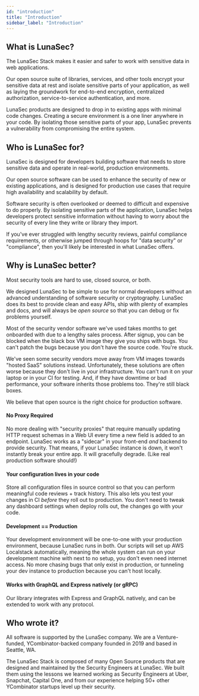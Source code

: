 ```yaml
---
id: "introduction"
title: "Introduction"
sidebar_label: "Introduction"
---
```

## What is LunaSec?
The LunaSec Stack makes it easier and safer to work with sensitive data in web applications.

Our open source suite of libraries, services, and other tools encrypt your sensitive data at rest and isolate sensitive parts of your application,
as well as laying the groundwork for end-to-end encryption, centralized authorization, service-to-service authentication, and more.


LunaSec products are designed to drop in to existing apps with minimal code changes. Creating a secure environment is a one liner anywhere in your code. 
By isolating those sensitive parts of your app, LunaSec prevents a vulnerability from compromising the entire system.

## Who is LunaSec for? 

LunaSec is designed for developers building software that needs to store sensitive data and operate in real-world, production environments.

Our open source software can be used to enhance the security of new or existing applications, and is designed for production
use cases that require high availability and scalability by default.

Software security is often overlooked or deemed to difficult and expensive to do properly. By isolating sensitive parts of the application, LunaSec
helps developers protect sensitive information without having to worry about the security of every line
they write or library they import.

If you've ever struggled with lengthy security reviews, painful compliance requirements, or otherwise jumped through
hoops for "data security" or "compliance", then you'll likely be interested in what LunaSec offers.

## Why is LunaSec better?
Most security tools are hard to use, closed source, or both.

We designed LunaSec to be simple to use for normal developers without an advanced understanding of software security or cryptography.
LunaSec does its best to provide clean and easy APIs, ship with plenty of examples and docs, and will always be _open source_ so that you can debug or fix problems yourself.

Most of the security vendor software we've used takes months to get onboarded with due to a lengthy sales process.
After signup, you can be blocked when the black box VM image they give you ships with bugs.
You can't patch the bugs because you don't have the source code. You're stuck.

We've seen some security vendors move away from VM images towards "hosted SaaS" solutions instead.
Unfortunately, these solutions are often worse because they don't live in your infrastructure.
You can't run it on your laptop or in your CI for testing. And, if they have downtime or bad performance, your software inherits those problems too.
They're still black boxes.

We believe that open source is the right choice for production software.

#### No Proxy Required
No more dealing with "security proxies" that require manually updating HTTP request schemas in a Web UI every time a new field is added to an endpoint.
LunaSec works as a "sidecar" in your front-end _and_ backend to provide security.
That means, if your LunaSec instance is down, it won't instantly break your entire app. It will gracefully degrade. (Like real production software should!)

#### Your configuration lives in your code
Store all configuration files in source control so that you can perform meaningful code reviews + track history.
This also lets you test your changes in CI _before_ they roll out to production.
You don't need to tweak any dashboard settings when deploy rolls out, the changes go with your code.

#### Development == Production
Your development environment will be one-to-one with your production environment, because LunaSec runs in both.  Our scripts 
will set up AWS Localstack automatically, meaning the whole system can run on your development machine with next to no setup, 
you don't even need internet access.
No more chasing bugs that only exist in production, or tunneling your dev instance to production because you can't host locally.

#### Works with GraphQL and Express natively (or gRPC)
Our library integrates with Express and GraphQL natively, and can be extended to work with any protocol.

## Who wrote it?
All software is supported by the LunaSec company. We are a Venture-funded, YCombinator-backed company founded in 2019 and based in Seattle, WA.

The LunaSec Stack is composed of many Open Source products that are designed and maintained by the Security Engineers at LunaSec.  We built them using the lessons we learned working as Security Engineers at Uber, Snapchat, Capital One,
and from our experience helping 50+ other YCombinator startups level up their security.